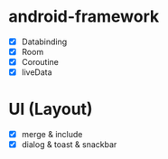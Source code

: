 # android-framework
- [x] Databinding
- [x] Room
- [x] Coroutine
- [x] liveData

# UI (Layout)
- [x] merge & include
- [x] dialog & toast & snackbar

